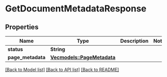 # GetDocumentMetadataResponse

## Properties

Name | Type | Description | Notes
------------ | ------------- | ------------- | -------------
**status** | **String** |  | 
**page_metadata** | [**Vec<models::PageMetadata>**](PageMetadata.md) |  | 

[[Back to Model list]](../README.md#documentation-for-models) [[Back to API list]](../README.md#documentation-for-api-endpoints) [[Back to README]](../README.md)


